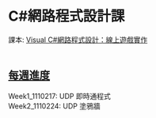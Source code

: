 # C#網路程式設計課
課本: <a href="https://www.books.com.tw/products/0010865381?loc=M_0005_001">Visual C#網路程式設計：線上遊戲實作</a><br><br>

<h2><a href="https://github.com/iambjlu/CS_WebApp_Class/tree/main/WeeklyProgress">每週進度</a></h2>
Week1_1110217: UDP 即時通程式<br>
Week2_1110224: UDP 塗鴉牆<br>
